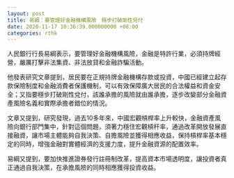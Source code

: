 ```yaml
---
layout: post
title: 易綱：要管理好金融機構風險　穩步打破剛性兌付
date: 2020-11-17 10:36:39.000000000 +08:00
categories: rthk
---
```


人民銀行行長易綱表示，要管理好金融機構風險，金融是特許行業，必須持牌經營，嚴厲打擊非法集資、非法放貸和金融詐騙活動。

他發表研究文章提到，居民要在正規持牌金融機構存款或投資，中國已經建立起存款保險制度和金融消費者保護機制，可以有效保障廣大居民的合法權益和資金安全；又指要穩步打破剛性兌付，該誰承擔的風險就由誰承擔，逐步改變部分金融資產風險名義和實際承擔者錯位的情況。

文章又提到，研究發現，過去10多年來，中國宏觀槓桿率上升較快，金融資產風險向銀行部門集中，針對這個問題，須著力穩住宏觀槓杆率，通過改革開放發展直接融資，讓市場主體能夠自我決策、自擔風險並獲得相應收益，保持槓桿率基本穩定的同時，增強金融對實體經濟的支援力度，提升金融資源的配置效率。

易綱又提到，要加快推進證券發行註冊制改革，提高資本市場透明度，讓投資者真正通過自我決策，在承擔風險的同時相應獲得投資收益。
